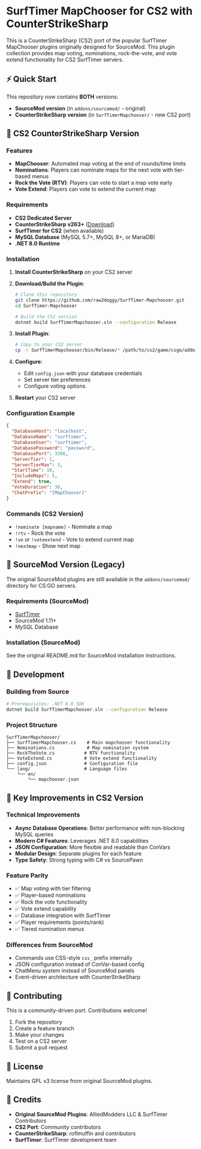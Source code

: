 # SurfTimer MapChooser for CS2 with CounterStrikeSharp

This is a CounterStrikeSharp (CS2) port of the popular SurfTimer MapChooser plugins originally designed for SourceMod. This plugin collection provides map voting, nominations, rock-the-vote, and vote extend functionality for CS2 SurfTimer servers.

## ⚡ Quick Start

This repository now contains **BOTH** versions:
- **SourceMod version** (in `addons/sourcemod/` - original)
- **CounterStrikeSharp version** (in `SurfTimerMapchooser/` - new CS2 port)

## 🎯 CS2 CounterStrikeSharp Version

### Features

- **MapChooser**: Automated map voting at the end of rounds/time limits
- **Nominations**: Players can nominate maps for the next vote with tier-based menus
- **Rock the Vote (RTV)**: Players can vote to start a map vote early
- **Vote Extend**: Players can vote to extend the current map

### Requirements

- **CS2 Dedicated Server**
- **CounterStrikeSharp v263+** ([Download](https://github.com/roflmuffin/CounterStrikeSharp))
- **SurfTimer for CS2** (when available)
- **MySQL Database** (MySQL 5.7+, MySQL 8+, or MariaDB)
- **.NET 8.0 Runtime**

### Installation

1. **Install CounterStrikeSharp** on your CS2 server
2. **Download/Build the Plugin**:
   ```bash
   # Clone this repository
   git clone https://github.com/raw2doggy/SurfTimer-Mapchooser.git
   cd SurfTimer-Mapchooser
   
   # Build the CS2 version
   dotnet build SurfTimerMapchooser.sln --configuration Release
   ```

3. **Install Plugin**:
   ```bash
   # Copy to your CS2 server
   cp -r SurfTimerMapchooser/bin/Release/* /path/to/cs2/game/csgo/addons/counterstrikesharp/plugins/SurfTimerMapchooser/
   ```

4. **Configure**:
   - Edit `config.json` with your database credentials
   - Set server tier preferences
   - Configure voting options

5. **Restart** your CS2 server

### Configuration Example

```json
{
  "DatabaseHost": "localhost",
  "DatabaseName": "surftimer",
  "DatabaseUser": "surftimer",
  "DatabasePassword": "password",
  "DatabasePort": 3306,
  "ServerTier": 1,
  "ServerTierMax": 3,
  "StartTime": 10,
  "IncludeMaps": 5,
  "Extend": true,
  "VoteDuration": 30,
  "ChatPrefix": "[MapChooser]"
}
```

### Commands (CS2 Version)

- `!nominate [mapname]` - Nominate a map
- `!rtv` - Rock the vote  
- `!ve` or `!voteextend` - Vote to extend current map
- `!nextmap` - Show next map

## 📁 SourceMod Version (Legacy)

The original SourceMod plugins are still available in the `addons/sourcemod/` directory for CS:GO servers.

### Requirements (SourceMod)
- [SurfTimer](https://github.com/surftimer/Surftimer-Official)
- SourceMod 1.11+
- MySQL Database

### Installation (SourceMod)
See the original README.md for SourceMod installation instructions.

## 🔧 Development

### Building from Source

```bash
# Prerequisites: .NET 8.0 SDK
dotnet build SurfTimerMapchooser.sln --configuration Release
```

### Project Structure

```
SurfTimerMapchooser/
├── SurfTimerMapchooser.cs    # Main mapchooser functionality
├── Nominations.cs            # Map nomination system  
├── RockTheVote.cs           # RTV functionality
├── VoteExtend.cs            # Vote extend functionality
├── config.json              # Configuration file
└── lang/                    # Language files
    └── en/
        └── mapchooser.json
```

## 🚀 Key Improvements in CS2 Version

### Technical Improvements
- **Async Database Operations**: Better performance with non-blocking MySQL queries
- **Modern C# Features**: Leverages .NET 8.0 capabilities
- **JSON Configuration**: More flexible and readable than ConVars
- **Modular Design**: Separate plugins for each feature
- **Type Safety**: Strong typing with C# vs SourcePawn

### Feature Parity
- ✅ Map voting with tier filtering
- ✅ Player-based nominations
- ✅ Rock the vote functionality
- ✅ Vote extend capability
- ✅ Database integration with SurfTimer
- ✅ Player requirements (points/rank)
- ✅ Tiered nomination menus

### Differences from SourceMod
- Commands use CSS-style `css_` prefix internally
- JSON configuration instead of ConVar-based config
- ChatMenu system instead of SourceMod panels
- Event-driven architecture with CounterStrikeSharp

## 🤝 Contributing

This is a community-driven port. Contributions welcome!

1. Fork the repository
2. Create a feature branch
3. Make your changes
4. Test on a CS2 server
5. Submit a pull request

## 📄 License

Maintains GPL v3 license from original SourceMod plugins.

## 🙏 Credits

- **Original SourceMod Plugins**: AlliedModders LLC & SurfTimer Contributors  
- **CS2 Port**: Community contributors
- **CounterStrikeSharp**: roflmuffin and contributors
- **SurfTimer**: SurfTimer development team
